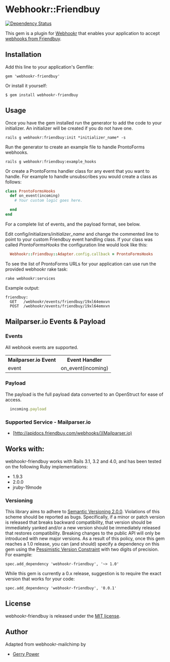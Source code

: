# Webhookr::Friendbuy
[![Dependency Status](https://gemnasium.com/zoocasa/webhookr-friendbuy.png)](https://gemnasium.com/zoocasa/webhookr-friendbuy)

This gem is a plugin for [Webhookr](https://github.com/zoocasa/webhookr) that enables
your application to accept [webhooks from Friendbuy](https://support.friendbuy.com/entries/20743117-HTTP-POST-Data-Destination).

## Installation

Add this line to your application's Gemfile:

    gem 'webhookr-friendbuy'

Or install it yourself:

    $ gem install webhookr-friendbuy

## Usage

Once you have the gem installed run the generator to add the code to your initializer.
An initializer will be created if you do not have one.

```console
rails g webhookr:friendbuy:init *initializer_name* -s
```

Run the generator to create an example file to handle ProntoForms webhooks.

```console
rails g webhookr:friendbuy:example_hooks
```

Or create a ProntoForms handler class for any event that you want to handle. For example
to handle unsubscribes you would create a class as follows:

```ruby
class ProntoFormsHooks
  def on_event(incoming)
    # Your custom logic goes here.

  end
end
```

For a complete list of events, and the payload format, see below.

Edit config/initializers/*initializer_name* and change the commented line to point to
your custom Friendbuy event handling class. If your class was called *ProntoFormsHooks*
the configuration line would look like this:

```ruby
  Webhookr::Friendbuy::Adapter.config.callback = ProntoFormsHooks
```

To see the list of ProntoForms URLs for your application can use run the provided webhookr rake task:

```console
rake webhookr:services
```

Example output:

```console
friendbuy:
  GET	/webhookr/events/friendbuy/19xl64emxvn
  POST	/webhookr/events/friendbuy/19xl64emxvn
```

## Mailparser.io Events & Payload

### Events

All webhook events are supported. 

<table>
  <tr>
    <th>Mailparser.io Event</th>
    <th>Event Handler</th>
  </tr>
  <tr>
    <td>event</td>
    <td>on_event(incoming)</td>
  </tr>
</table>

### Payload

The payload is the full payload data converted to an OpenStruct
for ease of access. 

```ruby
  incoming.payload

```

### <a name="supported_services"></a>Supported Service - Mailparser.io

* [http://apidocs.friendbuy.com/webhooks/](Mailparser.io)

## <a name="works_with"></a>Works with:

webhookr-friendbuy works with Rails 3.1, 3.2 and 4.0, and has been tested on the following Ruby
implementations:

* 1.9.3
* 2.0.0
* jruby-19mode

### Versioning
This library aims to adhere to [Semantic Versioning 2.0.0](http://semver.org/). Violations of this scheme should be reported as
bugs. Specifically, if a minor or patch version is released that breaks backward compatibility, that
version should be immediately yanked and/or a new version should be immediately released that restores
compatibility. Breaking changes to the public API will only be introduced with new major versions. As a
result of this policy, once this gem reaches a 1.0 release, you can (and should) specify a dependency on
this gem using the [Pessimistic Version Constraint](http://docs.rubygems.org/read/chapter/16#page74) with
two digits of precision. For example:

    spec.add_dependency 'webhookr-friendbuy', '~> 1.0'

While this gem is currently a 0.x release, suggestion is to require the exact version that works for your code:

    spec.add_dependency 'webhookr-friendbuy', '0.0.1'

## License

webhookr-friendbuy is released under the [MIT license](http://www.opensource.org/licenses/MIT).

## Author

Adapted from webhookr-mailchimp by 
* [Gerry Power](https://github.com/gerrypower)